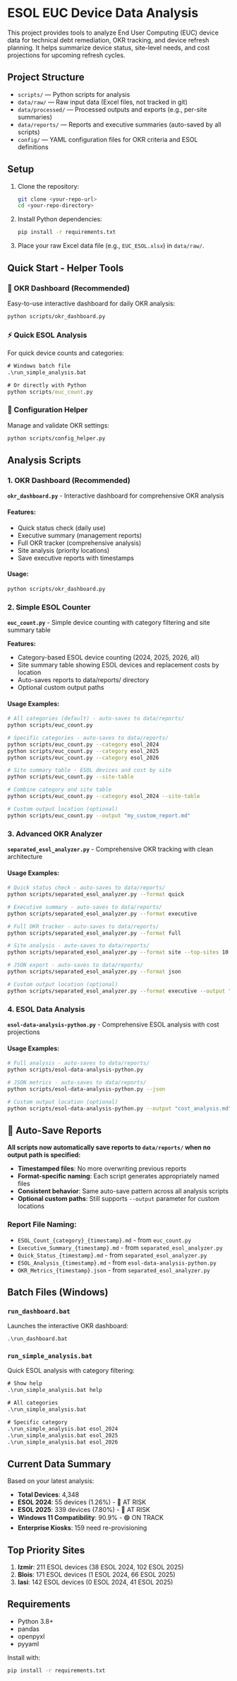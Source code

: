 # ESOL EUC Device Data Analysis

This project provides tools to analyze End User Computing (EUC) device data for technical debt remediation, OKR tracking, and device refresh planning. It helps summarize device status, site-level needs, and cost projections for upcoming refresh cycles.

## Project Structure

- `scripts/` — Python scripts for analysis
- `data/raw/` — Raw input data (Excel files, not tracked in git)
- `data/processed/` — Processed outputs and exports (e.g., per-site summaries)
- `data/reports/` — Reports and executive summaries (auto-saved by all scripts)
- `config/` — YAML configuration files for OKR criteria and ESOL definitions

## Setup

1. Clone the repository:
   ```sh
   git clone <your-repo-url>
   cd <your-repo-directory>
   ```
2. Install Python dependencies:
   ```sh
   pip install -r requirements.txt
   ```
3. Place your raw Excel data file (e.g., `EUC_ESOL.xlsx`) in `data/raw/`.

## Quick Start - Helper Tools

### 🎯 OKR Dashboard (Recommended)
Easy-to-use interactive dashboard for daily OKR analysis:
```sh
python scripts/okr_dashboard.py
```

### ⚡ Quick ESOL Analysis
For quick device counts and categories:
```bat
# Windows batch file
.\run_simple_analysis.bat

# Or directly with Python
python scripts/euc_count.py
```

### 🔧 Configuration Helper
Manage and validate OKR settings:
```sh
python scripts/config_helper.py
```

## Analysis Scripts

### 1. OKR Dashboard (Recommended)
**`okr_dashboard.py`** - Interactive dashboard for comprehensive OKR analysis

#### Features:
- Quick status check (daily use)
- Executive summary (management reports)
- Full OKR tracker (comprehensive analysis)
- Site analysis (priority locations)
- Save executive reports with timestamps

#### Usage:
```sh
python scripts/okr_dashboard.py
```

### 2. Simple ESOL Counter
**`euc_count.py`** - Simple device counting with category filtering and site summary table

**Features:**
- Category-based ESOL device counting (2024, 2025, 2026, all)
- Site summary table showing ESOL devices and replacement costs by location
- Auto-saves reports to data/reports/ directory
- Optional custom output paths

#### Usage Examples:
```sh
# All categories (default) - auto-saves to data/reports/
python scripts/euc_count.py

# Specific categories - auto-saves to data/reports/
python scripts/euc_count.py --category esol_2024
python scripts/euc_count.py --category esol_2025
python scripts/euc_count.py --category esol_2026

# Site summary table - ESOL devices and cost by site
python scripts/euc_count.py --site-table

# Combine category and site table
python scripts/euc_count.py --category esol_2024 --site-table

# Custom output location (optional)
python scripts/euc_count.py --output "my_custom_report.md"
```

### 3. Advanced OKR Analyzer
**`separated_esol_analyzer.py`** - Comprehensive OKR tracking with clean architecture

#### Usage Examples:
```sh
# Quick status check - auto-saves to data/reports/
python scripts/separated_esol_analyzer.py --format quick

# Executive summary - auto-saves to data/reports/
python scripts/separated_esol_analyzer.py --format executive

# Full OKR tracker - auto-saves to data/reports/
python scripts/separated_esol_analyzer.py --format full

# Site analysis - auto-saves to data/reports/
python scripts/separated_esol_analyzer.py --format site --top-sites 10

# JSON export - auto-saves to data/reports/
python scripts/separated_esol_analyzer.py --format json

# Custom output location (optional)
python scripts/separated_esol_analyzer.py --format executive --output "special_report.md"
```

### 4. ESOL Data Analysis
**`esol-data-analysis-python.py`** - Comprehensive ESOL analysis with cost projections

#### Usage Examples:
```sh
# Full analysis - auto-saves to data/reports/
python scripts/esol-data-analysis-python.py

# JSON metrics - auto-saves to data/reports/
python scripts/esol-data-analysis-python.py --json

# Custom output location (optional)
python scripts/esol-data-analysis-python.py --output "cost_analysis.md"
```

## 📁 Auto-Save Reports

**All scripts now automatically save reports to `data/reports/` when no output path is specified:**

- **Timestamped files**: No more overwriting previous reports
- **Format-specific naming**: Each script generates appropriately named files
- **Consistent behavior**: Same auto-save pattern across all analysis scripts
- **Optional custom paths**: Still supports `--output` parameter for custom locations

### Report File Naming:
- `ESOL_Count_{category}_{timestamp}.md` - from `euc_count.py`
- `Executive_Summary_{timestamp}.md` - from `separated_esol_analyzer.py`
- `Quick_Status_{timestamp}.md` - from `separated_esol_analyzer.py`
- `ESOL_Analysis_{timestamp}.md` - from `esol-data-analysis-python.py`
- `OKR_Metrics_{timestamp}.json` - from `separated_esol_analyzer.py`

## Batch Files (Windows)

### `run_dashboard.bat`
Launches the interactive OKR dashboard:
```cmd
.\run_dashboard.bat
```

### `run_simple_analysis.bat`
Quick ESOL analysis with category filtering:
```cmd
# Show help
.\run_simple_analysis.bat help

# All categories
.\run_simple_analysis.bat

# Specific category
.\run_simple_analysis.bat esol_2024
.\run_simple_analysis.bat esol_2025
.\run_simple_analysis.bat esol_2026
```

## Current Data Summary

Based on your latest analysis:
- **Total Devices**: 4,348
- **ESOL 2024**: 55 devices (1.26%) - 🔴 AT RISK
- **ESOL 2025**: 339 devices (7.80%) - 🔴 AT RISK
- **Windows 11 Compatibility**: 90.9% - 🟢 ON TRACK
- **Enterprise Kiosks**: 159 need re-provisioning

## Top Priority Sites
1. **Izmir**: 211 ESOL devices (38 ESOL 2024, 102 ESOL 2025)
2. **Blois**: 171 ESOL devices (1 ESOL 2024, 66 ESOL 2025)
3. **Iasi**: 142 ESOL devices (0 ESOL 2024, 41 ESOL 2025)

## Requirements

- Python 3.8+
- pandas
- openpyxl
- pyyaml

Install with:
```sh
pip install -r requirements.txt
```